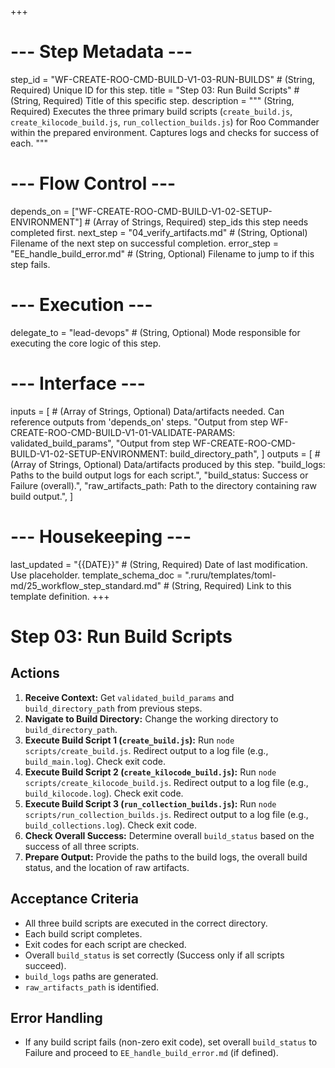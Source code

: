 +++
# --- Step Metadata ---
step_id = "WF-CREATE-ROO-CMD-BUILD-V1-03-RUN-BUILDS" # (String, Required) Unique ID for this step.
title = "Step 03: Run Build Scripts" # (String, Required) Title of this specific step.
description = """
(String, Required) Executes the three primary build scripts (`create_build.js`,
`create_kilocode_build.js`, `run_collection_builds.js`) for Roo Commander
within the prepared environment. Captures logs and checks for success of each.
"""

# --- Flow Control ---
depends_on = ["WF-CREATE-ROO-CMD-BUILD-V1-02-SETUP-ENVIRONMENT"] # (Array of Strings, Required) step_ids this step needs completed first.
next_step = "04_verify_artifacts.md" # (String, Optional) Filename of the next step on successful completion.
error_step = "EE_handle_build_error.md" # (String, Optional) Filename to jump to if this step fails.

# --- Execution ---
delegate_to = "lead-devops" # (String, Optional) Mode responsible for executing the core logic of this step.

# --- Interface ---
inputs = [ # (Array of Strings, Optional) Data/artifacts needed. Can reference outputs from 'depends_on' steps.
    "Output from step WF-CREATE-ROO-CMD-BUILD-V1-01-VALIDATE-PARAMS: validated_build_params",
    "Output from step WF-CREATE-ROO-CMD-BUILD-V1-02-SETUP-ENVIRONMENT: build_directory_path",
]
outputs = [ # (Array of Strings, Optional) Data/artifacts produced by this step.
    "build_logs: Paths to the build output logs for each script.",
    "build_status: Success or Failure (overall).",
    "raw_artifacts_path: Path to the directory containing raw build output.",
]

# --- Housekeeping ---
last_updated = "{{DATE}}" # (String, Required) Date of last modification. Use placeholder.
template_schema_doc = ".ruru/templates/toml-md/25_workflow_step_standard.md" # (String, Required) Link to this template definition.
+++

# Step 03: Run Build Scripts

## Actions

1.  **Receive Context:** Get `validated_build_params` and `build_directory_path` from previous steps.
2.  **Navigate to Build Directory:** Change the working directory to `build_directory_path`.
3.  **Execute Build Script 1 (`create_build.js`):** Run `node scripts/create_build.js`. Redirect output to a log file (e.g., `build_main.log`). Check exit code.
4.  **Execute Build Script 2 (`create_kilocode_build.js`):** Run `node scripts/create_kilocode_build.js`. Redirect output to a log file (e.g., `build_kilocode.log`). Check exit code.
5.  **Execute Build Script 3 (`run_collection_builds.js`):** Run `node scripts/run_collection_builds.js`. Redirect output to a log file (e.g., `build_collections.log`). Check exit code.
6.  **Check Overall Success:** Determine overall `build_status` based on the success of all three scripts.
7.  **Prepare Output:** Provide the paths to the build logs, the overall build status, and the location of raw artifacts.

## Acceptance Criteria

*   All three build scripts are executed in the correct directory.
*   Each build script completes.
*   Exit codes for each script are checked.
*   Overall `build_status` is set correctly (Success only if all scripts succeed).
*   `build_logs` paths are generated.
*   `raw_artifacts_path` is identified.

## Error Handling

*   If any build script fails (non-zero exit code), set overall `build_status` to Failure and proceed to `EE_handle_build_error.md` (if defined).